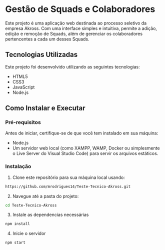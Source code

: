 # Gestão de Squads e Colaboradores

Este projeto é uma aplicação web destinada ao processo seletivo da empresa Akross. Com uma interface simples e intuitiva, permite a adição, edição e remoção de Squads, além de gerenciar os colaboradores pertencentes a cada um desses Squads.

## Tecnologias Utilizadas

Este projeto foi desenvolvido utilizando as seguintes tecnologias:

- HTML5
- CSS3
- JavaScript
- Node.js

## Como Instalar e Executar

### Pré-requisitos

Antes de iniciar, certifique-se de que você tem instalado em sua máquina:
- Node.js
- Um servidor web local (como XAMPP, WAMP, Docker ou simplesmente o Live Server do Visual Studio Code) para servir os arquivos estáticos.

### Instalação

1. Clone este repositório para sua máquina local usando:

```bash
https://github.com/mrodrigues14/Teste-Tecnico-Akross.git
```
2. Navegue até a pasta do projeto:

```bash
cd Teste-Tecnico-Akross
```

3. Instale as dependencias necessárias
```bash
npm install
```

4. Inicie o servidor
```bash
npm start
```
   
